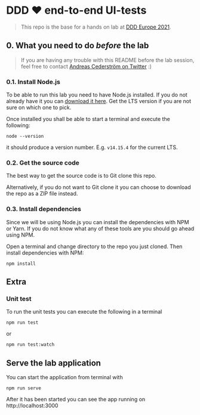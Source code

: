 # DDD ❤️ end-to-end UI-tests

> This repo is the base for a hands on lab at [DDD Europe 2021](https://dddeurope.com/2021/).

## 0. What you need to do _before_ the lab

> If you are having any trouble with this README before the lab session, feel free to contact [Andreas Cederström on Twitter](https://twitter.com/a_cederstrom) :)

### 0.1. Install Node.js

To be able to run this lab you need to have Node.js installed. If you do not already have it you can [download it here](https://nodejs.org/en/download/). Get the LTS version if you are not sure on which one to pick.

Once installed you shall be able to start a terminal and execute the following:

```console
node --version
```

it should produce a version number. E.g. `v14.15.4` for the current LTS.

### 0.2. Get the source code

The best way to get the source code is to Git clone this repo.

Alternatively, if you do not want to Git clone it you can choose to download the repo as a ZIP file instead.

### 0.3. Install dependencies

Since we will be using Node.js you can install the dependencies with NPM or Yarn. If you do not know what any of these tools are you should go ahead using NPM.

Open a terminal and change directory to the repo you just cloned. Then install dependencies with NPM:

```console
npm install
```

## Extra

### Unit test

To run the unit tests you can execute the following in a terminal

```console
npm run test
```

or

```console
npm run test:watch
```

## Serve the lab application

You can start the application from terminal with

```console
npm run serve
```

After it has been started you can see the app running on http://localhost:3000
